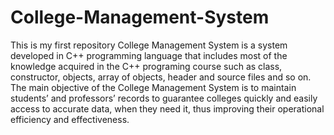 # College-Management-System
 This is my first repository 
 College Management System is a system developed in C++ programming language that includes most of the knowledge acquired in the C++ programing course such as class, constructor, objects, array of objects, header and source files and so on.
The main objective of the College Management System is to maintain students’ and professors’ records to guarantee colleges quickly and easily access to accurate data, when they need it, thus improving their operational efficiency and effectiveness.
